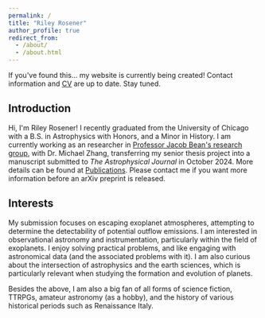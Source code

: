 ```yaml
---
permalink: /
title: "Riley Rosener"
author_profile: true
redirect_from: 
  - /about/
  - /about.html
---
```

If you've found this... my website is currently being created! Contact information and [CV](https://rrosener.github.io/cv/) are up to date. Stay tuned.



Introduction
------
Hi, I'm Riley Rosener! I recently graduated from the University of Chicago with a B.S. in Astrophysics with Honors, and a Minor in History. I am currently working as an researcher in [Professor Jacob Bean's research group](https://astro.uchicago.edu/~jbean/index.html), with Dr. Michael Zhang, transferring my senior thesis project into a manuscript submitted to _The Astrophysical Journal_ in October 2024. More details can be found at [Publications](https://rrosener.github.io/publications/). Please contact me if you want more information before an arXiv preprint is released.

Interests
------
My submission focuses on escaping exoplanet atmospheres, attempting to determine the detectability of potential outflow emissions. I am interested in observational astronomy and instrumentation, particularly within the field of exoplanets. I enjoy solving practical problems, and like engaging with astronomical data (and the associated problems with it). I am also curious about the intersection of astrophysics and the earth sciences, which is particularly relevant when studying the formation and evolution of planets.

Besides the above, I am also a big fan of all forms of science fiction, TTRPGs, amateur astronomy (as a hobby), and the history of various historical periods such as Renaissance Italy. 
